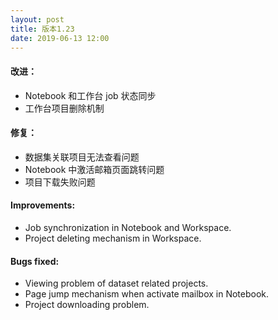 ```yaml
---
layout: post
title: 版本1.23
date: 2019-06-13 12:00
---
```


#### 改进：
- Notebook 和工作台 job 状态同步
- 工作台项目删除机制

#### 修复：
- 数据集关联项目无法查看问题
- Notebook 中激活邮箱页面跳转问题
- 项目下载失败问题

#### Improvements:
- Job synchronization in Notebook and Workspace.
- Project deleting mechanism in Workspace.

#### Bugs fixed:
- Viewing problem of dataset related projects.
- Page jump mechanism when activate mailbox in Notebook.
- Project downloading problem.
